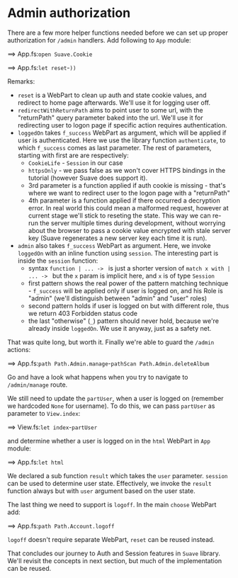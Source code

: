 # Admin authorization

There are a few more helper functions needed before we can set up proper authorization for `/admin` handlers.
Add following to `App` module:

==> App.fs:`open Suave.Cookie`

==> App.fs:`let reset`-`))`

Remarks:

- `reset` is a WebPart to clean up auth and state cookie values, and redirect to home page afterwards. We'll use it for logging user off.
- `redirectWithReturnPath` aims to point user to some url, with the "returnPath" query parameter baked into the url. We'll use it for redirecting user to logon page if specific action requires authentication.
- `loggedOn` takes `f_success` WebPart as argument, which will be applied if user is authenticated. Here we use the library function `authenticate`, to which `f_success` comes as last parameter. The rest of parameters, starting with first are are respectively:
    - `CookieLife` - `Session` in our case
    - `httpsOnly` - we pass false as we won't cover HTTPS bindings in the tutorial (however Suave does support it).
    - 3rd parameter is a function applied if auth cookie is missing - that's where we want to redirect user to the logon page with a "returnPath"
    - 4th parameter is a function applied if there occurred a decryption error. In real world this could mean a malformed request, however at current stage we'll stick to reseting the state. This way we can re-run the server multiple times during development, without worrying about the browser to pass a cookie value encrypted with stale server key (Suave regenerates a new server key each time it is run).
- `admin` also takes `f_success` WebPart as argument. Here, we invoke `loggedOn` with an inline function using `session`. The interesting part is inside the `session` function:
    - syntax `function | ... -> ` is just a shorter version of `match x with | ... -> ` but the `x` param is implicit here, and `x` is of type `Session`
    - first pattern shows the real power of the pattern matching technique - `f_success` will be applied only if user is logged on, and his Role is "admin" (we'll distinguish between "admin" and "user" roles)
    - second pattern holds if user is logged on but with different role, thus we return 403 Forbidden status code
    - the last "otherwise" (`_`) pattern should never hold, because we're already inside `loggedOn`. We use it anyway, just as a safety net.

That was quite long, but worth it. Finally we're able to guard the `/admin` actions:

==> App.fs:`path Path.Admin.manage`-`pathScan Path.Admin.deleteAlbum`

Go and have a look what happens when you try to navigate to `/admin/manage` route.

We still need to update the `partUser`, when a user is logged on (remember we hardcoded `None` for username).
To do this, we can pass `partUser` as parameter to `View.index`:

==> View.fs:`let index`-`partUser`

and determine whether a user is logged on in the `html` WebPart in `App` module:

==> App.fs:`let html`

We declared a sub function `result` which takes the `user` parameter.
`session` can be used to determine user state.
Effectively, we invoke the `result` function always but with `user` argument based on the user state.

The last thing we need to support is `logoff`. In the main `choose` WebPart add:

==> App.fs:`path Path.Account.logoff`

`logoff` doesn't require separate WebPart, `reset` can be reused instead.

That concludes our journey to Auth and Session features in `Suave` library. 
We'll revisit the concepts in next section, but much of the implementation can be reused.
